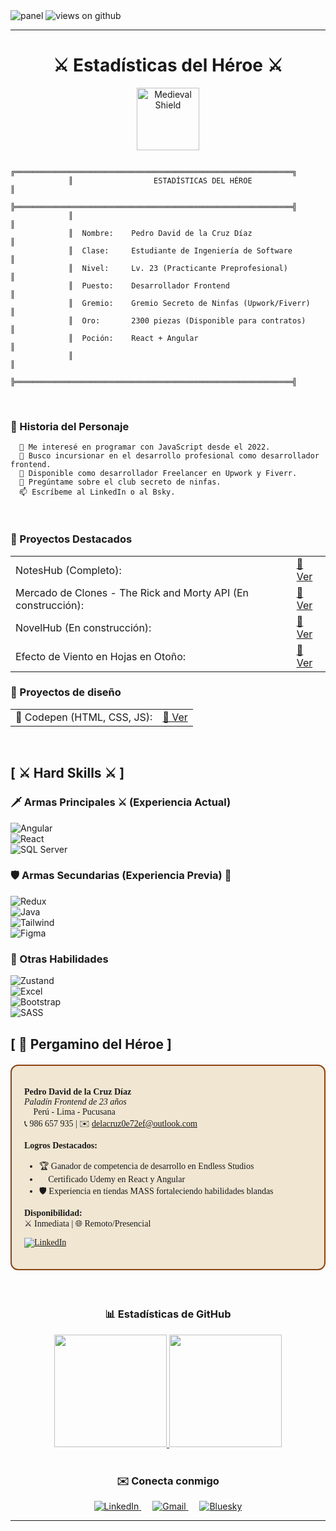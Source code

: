 <!-- Fondo Medieval -->
<img src="https://media.licdn.com/dms/image/v2/D4E16AQE6F9upHNV9tA/profile-displaybackgroundimage-shrink_350_1400/profile-displaybackgroundimage-shrink_350_1400/0/1674099135593?e=1750291200&v=beta&t=gUnPLf13Z4Pa9HRLZT_dDNwpqcmMqo6VLCGZ6zsKzco" alt="panel" />

<!-- Contador de Visitas -->
<img src="https://komarev.com/ghpvc/?username=PedroDavidDD&label=Views&color=brightgreen&style=flat-square" alt="views on github" />

<hr/>

<h1 align="center">⚔️ Estadísticas del Héroe ⚔️</h1>
<p align="center">
  <img src="https://i.imgur.com/3QJxJXm.png" alt="Medieval Shield" width="100" />
</p>

```text
             ╔══════════════════════════════════════════════════════════════╗
             ║                  ESTADÍSTICAS DEL HÉROE                      ║
             ╠══════════════════════════════════════════════════════════════╣
             ║                                                              ║
             ║  Nombre:    Pedro David de la Cruz Díaz                      ║
             ║  Clase:     Estudiante de Ingeniería de Software             ║
             ║  Nivel:     Lv. 23 (Practicante Preprofesional)              ║
             ║  Puesto:    Desarrollador Frontend                           ║
             ║  Gremio:    Gremio Secreto de Ninfas (Upwork/Fiverr)         ║
             ║  Oro:       2300 piezas (Disponible para contratos)          ║
             ║  Poción:    React + Angular                                  ║
             ║                                                              ║
             ╠══════════════════════════════════════════════════════════════╣
```

<br/>

### 📖 Historia del Personaje</h3>
```text
  🌱 Me interesé en programar con JavaScript desde el 2022.  
  👯 Busco incursionar en el desarrollo profesional como desarrollador frontend.  
  🤔 Disponible como desarrollador Freelancer en Upwork y Fiverr.  
  💬 Pregúntame sobre el club secreto de ninfas.  
  📫 Escríbeme al LinkedIn o al Bsky.  
```

<br/>

### 🧮 Proyectos Destacados
<div align="center">
  <table>
    <tr>
      <td>NotesHub (Completo):</td>
      <td><a href="https://ornate-dasik-ecc468.netlify.app">🔗 Ver</a></td>
    </tr>
    <tr>
      <td>Mercado de Clones - The Rick and Morty API (En construcción):</td>
      <td><a href="https://bejewelled-jelly-05993d.netlify.app/" target="_blank">🔗 Ver</a></td>
    </tr>
    <tr>
      <td>NovelHub (En construcción):</td>
      <td><a href="https://creative-boba-f8c17c.netlify.app/#/">🔗 Ver</a></td>
    </tr>
    <tr>
      <td>Efecto de Viento en Hojas en Otoño:</td>
      <td><a href="https://sweet-heliotrope-d95411.netlify.app/">🔗 Ver</a></td>
    </tr>
  </table>
</div>

### 🧮 Proyectos de diseño
<div align="center">
  <table>
    <tr>
      <td>🚀 Codepen (HTML, CSS, JS):</td>
       <td><a href="https://codepen.io/AvariciaT">🔗 Ver</a></td>
    </tr>
  </table>
</div>

<br/>

## [ ⚔ Hard Skills ⚔ ] 

### 🗡️ Armas Principales ⚔ (Experiencia Actual)

![Angular](https://img.shields.io/badge/-Angular-DD0031?style=for-the-badge&logo=angular&logoColor=white)  
![React](https://img.shields.io/badge/-React-61DAFB?style=for-the-badge&logo=react&logoColor=black)  
![SQL Server](https://img.shields.io/badge/-SQL%20Server-CC2927?style=for-the-badge&logo=microsoft-sql-server&logoColor=white)


### 🛡️ Armas Secundarias (Experiencia Previa) 🏹

![Redux](https://img.shields.io/badge/-Redux-764ABC?style=for-the-badge&logo=redux&logoColor=white)  
![Java](https://img.shields.io/badge/-Java-ED8B00?style=for-the-badge&logo=java&logoColor=white)  
![Tailwind](https://img.shields.io/badge/-Tailwind-38B2AC?style=for-the-badge&logo=tailwind-css&logoColor=white)  
![Figma](https://img.shields.io/badge/-Figma-F24E1E?style=for-the-badge&logo=figma&logoColor=white)

### 🧪 Otras Habilidades

![Zustand](https://img.shields.io/badge/-Zustand-914DB3?style=for-the-badge)  
![Excel](https://img.shields.io/badge/-Excel-217346?style=for-the-badge&logo=microsoft-excel&logoColor=white)  
![Bootstrap](https://img.shields.io/badge/-Bootstrap-7952B3?style=for-the-badge&logo=bootstrap&logoColor=white)  
![SASS](https://img.shields.io/badge/-SASS-CC6699?style=for-the-badge&logo=sass&logoColor=white)

## [ 📜 Pergamino del Héroe ]

<div style="background: url('https://www.transparenttextures.com/patterns/parchment.png'); background-color: #f0e6d2; border-radius: 12px; padding: 20px; border: 2px solid #8B4513; margin: 20px 0; font-family: 'Times New Roman', serif;">

**Pedro David de la Cruz Díaz**  
*Paladín Frontend de 23 años*  
🏰 Perú - Lima - Pucusana  
📞 986 657 935 | ✉️ delacruz0e72ef@outlook.com  

**Logros Destacados:**  
- 🏆 Ganador de competencia de desarrollo en Endless Studios  
- 📜 Certificado Udemy en React y Angular  
- 🛡️ Experiencia en tiendas MASS fortaleciendo habilidades blandas  

**Disponibilidad:**  
⚔️ Inmediata | 🌐 Remoto/Presencial  

[![LinkedIn](https://img.shields.io/badge/-Ver_Pergamino_Completo-0A66C2?style=for-the-badge&logo=linkedin&logoColor=white)](https://www.linkedin.com/in/pedro-david-de-la-cruz-d%C3%ADaz-0bbaa0249/)
</div>

<br/>

<h3 align="center">📊 Estadísticas de GitHub</h3>
<div align="center">
  <a href="https://github.com/PedroDavidDD">
	  
<img height="180em" src="https://github-readme-stats-eight-theta.vercel.app/api?username=PedroDavidDD&show_icons=true&title_color=5C3317&text_color=5C3317&icon_color=8B4513&bg_color=e6d5b8&hide_border=true&border_radius=10px&include_all_commits=true&count_private=true" />

<img height="180em" src="https://github-readme-stats.vercel.app/api/top-langs/?username=PedroDavidDD&layout=compact&title_color=5C3317&text_color=5C3317&bg_color=e6d5b8&hide_border=true&border_radius=10px" />

 
  </a>

</div>

<br/>

<h3 align="center">✉️ Conecta conmigo</h3>
<div align="center">
  <a target="_blank" href="https://www.linkedin.com/in/pedro-david-de-la-cruz-d%C3%ADaz-0bbaa0249">
    <img src="https://img.shields.io/badge/LinkedIn-blue?style=for-the-badge&logo=linkedin&logoColor=white" alt="LinkedIn" />
  </a>
  &emsp;
  <a target="_blank" href="mailto:delacruz0e72ef@outlook.com">
    <img src="https://img.shields.io/badge/Gmail-D14836?style=for-the-badge&logo=Gmail&logoColor=white" alt="Gmail" />
  </a>
  &emsp;
  <a target="_blank" href="https://bsky.app/profile/elautordeninfas.bsky.social">
    <img src="https://img.shields.io/badge/Bluesky-1DA1F2?style=for-the-badge&logo=twitter&logoColor=blue" alt="Bluesky" />
  </a>
</div>

<hr/>
